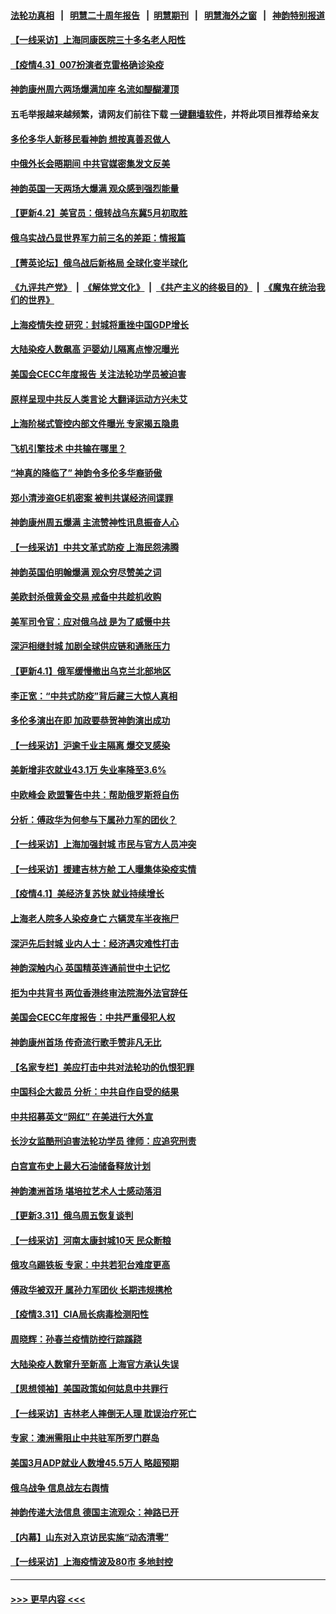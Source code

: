 #### [法轮功真相](https://github.com/gfw-breaker/truth/blob/master/README.md?t=0) &nbsp;&nbsp;|&nbsp;&nbsp; [明慧二十周年报告](https://github.com/gfw-breaker/mh-reports/blob/master/README.md?t=0) &nbsp;&nbsp;|&nbsp;&nbsp;[明慧期刊](https://github.com/gfw-breaker/mh-qikan) &nbsp;&nbsp;|&nbsp;&nbsp; [明慧海外之窗](https://github.com/gfw-breaker/mh-news/blob/master/README.md?t=0) &nbsp;&nbsp;|&nbsp;&nbsp; [神韵特别报道](https://github.com/gfw-breaker/mh-news/blob/master/shenyun.md?t=0)
#### [【一线采访】上海同康医院三十多名老人阳性](../pages/nf4514/n13692575.md?t=04031951) 
#### [【疫情4.3】007扮演者克雷格确诊染疫](../pages/nf4514/n13692219.md?t=04031951) 
#### [神韵康州周六两场爆满加座 名流如醍醐灌顶](../pages/nf4514/n13692269.md?t=04031951) 
#### 五毛举报越来越频繁，请网友们前往下载 [一键翻墙软件](https://github.com/gfw-breaker/ssr-accounts)，并将此项目推荐给亲友
#### [多伦多华人新移民看神韵 想按真善忍做人](../pages/nf4514/n13692148.md?t=04031951) 
#### [中俄外长会晤期间 中共官媒密集发文反美](../pages/nf4514/n13692080.md?t=04031951) 
#### [神韵英国一天两场大爆满 观众感到强烈能量](../pages/nf4514/n13692071.md?t=04031951) 
#### [【更新4.2】美官员：俄转战乌东冀5月初取胜](../pages/nf4514/n13690935.md?t=04031951) 
#### [俄乌实战凸显世界军力前三名的差距：情报篇](../pages/nf4514/n13691471.md?t=04031951) 
#### [【菁英论坛】俄乌战后新格局 全球化变半球化](../pages/nf4514/n13691014.md?t=04031951) 
#### [《九评共产党》](https://github.com/begood0513/9ping.md/blob/master/README.md) &nbsp;|&nbsp; [《解体党文化》](../../../../jtdwh.md/blob/master/README.md)  &nbsp;|&nbsp; [《共产主义的终极目的》](../../../../gczydzjmd.md/blob/master/README.md) &nbsp;|&nbsp; [《魔鬼在统治我们的世界》](../../../../mgztzwmdsj.md/blob/master/README.md) 
#### [上海疫情失控 研究：封城将重挫中国GDP增长](../pages/nf4514/n13691515.md?t=04031951) 
#### [大陆染疫人数飙高 沪婴幼儿隔离点惨况曝光](../pages/nf4514/n13690387.md?t=04031951) 
#### [美国会CECC年度报告 关注法轮功学员被迫害](../pages/nf4514/n13691316.md?t=04031951) 
#### [原样呈现中共反人类言论 大翻译运动方兴未艾](../pages/nf4514/n13691246.md?t=04031951) 
#### [上海阶梯式管控内部文件曝光 专家揭五隐患](../pages/nf4514/n13691030.md?t=04031951) 
#### [飞机引擎技术 中共输在哪里？](../pages/nf4514/n13690281.md?t=04031951) 
#### [“神真的降临了” 神韵令多伦多华裔骄傲](../pages/nf4514/n13690583.md?t=04031951) 
#### [郑小清涉盗GE机密案 被判共谋经济间谍罪](../pages/nf4514/n13690284.md?t=04031951) 
#### [神韵康州周五爆满 主流赞神性讯息振奋人心](../pages/nf4514/n13690613.md?t=04031951) 
#### [【一线采访】中共文革式防疫 上海民怨沸腾](../pages/nf4514/n13690233.md?t=04031951) 
#### [神韵英国伯明翰爆满 观众穷尽赞美之词](../pages/nf4514/n13690493.md?t=04031951) 
#### [美欧封杀俄黄金交易 戒备中共趁机收购](../pages/nf4514/n13690297.md?t=04031951) 
#### [美军司令官：应对俄乌战 是为了威慑中共](../pages/nf4514/n13690165.md?t=04031951) 
#### [深沪相继封城 加剧全球供应链和通胀压力](../pages/nf4514/n13690199.md?t=04031951) 
#### [【更新4.1】俄军缓慢撤出乌克兰北部地区](../pages/nf4514/n13688930.md?t=04031951) 
#### [李正宽：“中共式防疫”背后藏三大惊人真相](../pages/nf4514/n13689710.md?t=04031951) 
#### [多伦多演出在即 加政要恭贺神韵演出成功](../pages/nf4514/n13689572.md?t=04031951) 
#### [【一线采访】沪逾千业主隔离 爆交叉感染](../pages/nf4514/n13688846.md?t=04031951) 
#### [美新增非农就业43.1万 失业率降至3.6%](../pages/nf4514/n13689262.md?t=04031951) 
#### [中欧峰会 欧盟警告中共：帮助俄罗斯将自伤](../pages/nf4514/n13688810.md?t=04031951) 
#### [分析：傅政华为何参与下属孙力军的团伙？](../pages/nf4514/n13688553.md?t=04031951) 
#### [【一线采访】上海加强封城 市民与官方人员冲突](../pages/nf4514/n13687989.md?t=04031951) 
#### [【一线采访】援建吉林方舱 工人曝集体染疫实情](../pages/nf4514/n13688306.md?t=04031951) 
#### [【疫情4.1】美经济复苏快 就业持续增长](../pages/nf4514/n13688194.md?t=04031951) 
#### [上海老人院多人染疫身亡 六辆灵车半夜拖尸](../pages/nf4514/n13687060.md?t=04031951) 
#### [深沪先后封城 业内人士：经济遇灾难性打击](../pages/nf4514/n13687737.md?t=04031951) 
#### [神韵深触内心 英国精英连通前世中土记忆](../pages/nf4514/n13688230.md?t=04031951) 
#### [拒为中共背书 两位香港终审法院海外法官辞任](../pages/nf4514/n13688240.md?t=04031951) 
#### [美国会CECC年度报告：中共严重侵犯人权](../pages/nf4514/n13687784.md?t=04031951) 
#### [神韵康州首场 传奇流行歌手赞非凡无比](../pages/nf4514/n13687854.md?t=04031951) 
#### [【名家专栏】美应打击中共对法轮功的仇恨犯罪](../pages/nf4514/n13683636.md?t=04031951) 
#### [中国科企大裁员 分析：中共自作自受的结果](../pages/nf4514/n13687089.md?t=04031951) 
#### [中共招募英文“网红” 在美进行大外宣](../pages/nf4514/n13686907.md?t=04031951) 
#### [长沙女监酷刑迫害法轮功学员 律师：应追究刑责](../pages/nf4514/n13684077.md?t=04031951) 
#### [白宫宣布史上最大石油储备释放计划](../pages/nf4514/n13686959.md?t=04031951) 
#### [神韵澳洲首场 堪培拉艺术人士感动落泪](../pages/nf4514/n13687066.md?t=04031951) 
#### [【更新3.31】俄乌周五恢复谈判](../pages/nf4514/n13686004.md?t=04031951) 
#### [【一线采访】河南太康封城10天 民众断粮](../pages/nf4514/n13686135.md?t=04031951) 
#### [俄攻乌踢铁板 专家：中共若犯台难度更高](../pages/nf4514/n13681383.md?t=04031951) 
#### [傅政华被双开 属孙力军团伙 长期违规携枪](../pages/nf4514/n13685927.md?t=04031951) 
#### [【疫情3.31】CIA局长病毒检测阳性](../pages/nf4514/n13685504.md?t=04031951) 
#### [周晓辉：孙春兰疫情防控行踪蹊跷](../pages/nf4514/n13683831.md?t=04031951) 
#### [大陆染疫人数窜升至新高 上海官方承认失误](../pages/nf4514/n13685251.md?t=04031951) 
#### [【思想领袖】美国政策如何姑息中共罪行](../pages/nf4514/n13654193.md?t=04031951) 
#### [【一线采访】吉林老人摔倒无人理 耽误治疗死亡](../pages/nf4514/n13685746.md?t=04031951) 
#### [专家：澳洲需阻止中共驻军所罗门群岛](../pages/nf4514/n13685555.md?t=04031951) 
#### [美国3月ADP就业人数增45.5万人 略超预期](../pages/nf4514/n13684903.md?t=04031951) 
#### [俄乌战争 信息战左右舆情](../pages/nf4514/n13684987.md?t=04031951) 
#### [神韵传递大法信息 德国主流观众：神路已开](../pages/nf4514/n13684680.md?t=04031951) 
#### [【内幕】山东对入京访民实施“动态清零”](../pages/nf4514/n13684663.md?t=04031951) 
#### [【一线采访】上海疫情波及80市 多地封控](../pages/nf4514/n13684549.md?t=04031951) 

----
#### [ >>> 更早内容 <<< ](../indexes/nf4514-earlier.md)
